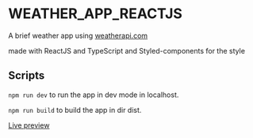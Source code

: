 # WEATHER_APP_REACTJS

A brief weather app using [weatherapi.com](https://weatherapi.com)

made with ReactJS and TypeScript and Styled-components for the style

## Scripts 

`npm run dev` to run the app in dev mode in localhost.

`npm run build` to build the app in dir dist.

[Live preview](https://weather-app.am0.tech/)